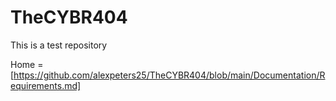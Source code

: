 # TheCYBR404
This is a test repository

Home = [https://github.com/alexpeters25/TheCYBR404/blob/main/Documentation/Requirements.md]
